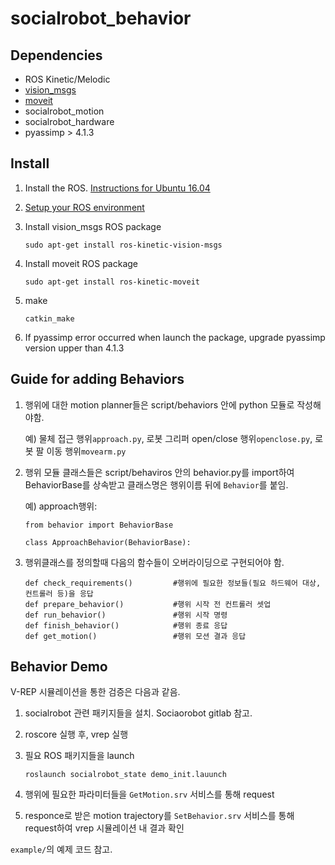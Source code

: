 # socialrobot_behavior

## Dependencies

- ROS Kinetic/Melodic
- [vision_msgs](https://github.com/Kukanani/vision_msgs)
- [moveit](https://github.com/ros-planning/moveit)
- socialrobot_motion
- socialrobot_hardware
- pyassimp > 4.1.3

## Install

1. Install the ROS. [Instructions for Ubuntu 16.04](http://wiki.ros.org/indigo/Installation/Ubuntu)
   
2. [Setup your ROS environment](http://wiki.ros.org/ROS/Tutorials/InstallingandConfiguringROSEnvironment)
   
3. Install vision_msgs ROS package
   ```
   sudo apt-get install ros-kinetic-vision-msgs
   ```   
4. Install moveit ROS package
   ```
   sudo apt-get install ros-kinetic-moveit
   ```

5. make
   ```
   catkin_make
   ```

6. If pyassimp error occurred when launch the package, upgrade pyassimp version upper than 4.1.3


## Guide for adding Behaviors
1. 행위에 대한 motion planner들은 script/behaviors 안에 python 모듈로 작성해야함.
   
    예) 물체 접근 행위`approach.py`, 로봇 그리퍼 open/close 행위`openclose.py`, 로봇 팔 이동 행위`movearm.py`

2. 행위 모듈 클래스들은 script/behaviros 안의 behavior.py를 import하여 BehaviorBase를 상속받고 클래스명은 행위이름 뒤에 `Behavior`를 붙임.
   
   예) approach행위:
   ```
   from behavior import BehaviorBase

   class ApproachBehavior(BehaviorBase):
   ```
3. 행위클래스를 정의할때 다음의 함수들이 오버라이딩으로 구현되어야 함.
   ```
   def check_requirements()         #행위에 필요한 정보들(필요 하드웨어 대상, 컨트롤러 등)을 응답
   def prepare_behavior()           #행위 시작 전 컨트롤러 셋업
   def run_behavior()               #행위 시작 명령
   def finish_behavior()            #행위 종료 응답
   def get_motion()                 #행위 모션 결과 응답
   ```

## Behavior Demo
V-REP 시뮬레이션을 통한 검증은 다음과 같음.
1. socialrobot 관련 패키지들을 설치. Sociaorobot gitlab 참고.
2. roscore 실행 후, vrep 실행
3. 필요 ROS 패키지들을 launch
   ```
   roslaunch socialrobot_state demo_init.lauunch
   ```

4. 행위에 필요한 파라미터들을 `GetMotion.srv` 서비스를 통해 request
5. responce로 받은 motion trajectory를 `SetBehavior.srv` 서비스를 통해 request하여 vrep 시뮬레이션 내 결과 확인

`example/`의 예제 코드 참고.